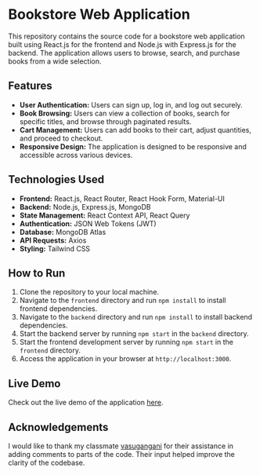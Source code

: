 # Bookstore Web Application

This repository contains the source code for a bookstore web application built using React.js for the frontend and Node.js with Express.js for the backend. The application allows users to browse, search, and purchase books from a wide selection.

## Features

- **User Authentication:** Users can sign up, log in, and log out securely.
- **Book Browsing:** Users can view a collection of books, search for specific titles, and browse through paginated results.
- **Cart Management:** Users can add books to their cart, adjust quantities, and proceed to checkout.
- **Responsive Design:** The application is designed to be responsive and accessible across various devices.

## Technologies Used

- **Frontend:** React.js, React Router, React Hook Form, Material-UI
- **Backend:** Node.js, Express.js, MongoDB
- **State Management:** React Context API, React Query
- **Authentication:** JSON Web Tokens (JWT)
- **Database:** MongoDB Atlas
- **API Requests:** Axios
- **Styling:** Tailwind CSS

## How to Run

1. Clone the repository to your local machine.
2. Navigate to the `frontend` directory and run `npm install` to install frontend dependencies.
3. Navigate to the `backend` directory and run `npm install` to install backend dependencies.
4. Start the backend server by running `npm start` in the `backend` directory.
5. Start the frontend development server by running `npm start` in the `frontend` directory.
6. Access the application in your browser at `http://localhost:3000`.

## Live Demo

Check out the live demo of the application [here](https://render-bookstore-v1-101.onrender.com/).

## Acknowledgements

I would like to thank my classmate [vasugangani](https://github.com/vasugangani) for their assistance in adding comments to parts of the code. Their input helped improve the clarity of the codebase.



